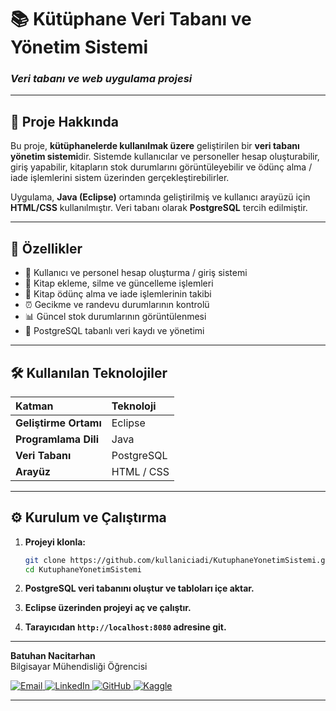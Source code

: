 # 📚 Kütüphane Veri Tabanı ve Yönetim Sistemi

### *Veri tabanı ve web uygulama projesi*

---

## 🚀 Proje Hakkında

Bu proje, **kütüphanelerde kullanılmak üzere** geliştirilen bir **veri tabanı yönetim sistemi**dir.
Sistemde kullanıcılar ve personeller hesap oluşturabilir, giriş yapabilir, kitapların stok durumlarını görüntüleyebilir ve ödünç alma / iade işlemlerini sistem üzerinden gerçekleştirebilirler.

Uygulama, **Java (Eclipse)** ortamında geliştirilmiş ve kullanıcı arayüzü için **HTML/CSS** kullanılmıştır.
Veri tabanı olarak **PostgreSQL** tercih edilmiştir.

---

## 🧩 Özellikler

* 👤 Kullanıcı ve personel hesap oluşturma / giriş sistemi
* 📖 Kitap ekleme, silme ve güncelleme işlemleri
* 🔁 Kitap ödünç alma ve iade işlemlerinin takibi
* ⏰ Gecikme ve randevu durumlarının kontrolü
* 📊 Güncel stok durumlarının görüntülenmesi
* 💾 PostgreSQL tabanlı veri kaydı ve yönetimi

---

## 🛠️ Kullanılan Teknolojiler

| Katman                | Teknoloji  |
| :-------------------- | :--------- |
| **Geliştirme Ortamı** | Eclipse    |
| **Programlama Dili**  | Java       |
| **Veri Tabanı**       | PostgreSQL |
| **Arayüz**            | HTML / CSS |

---

## ⚙️ Kurulum ve Çalıştırma

1. **Projeyi klonla:**

   ```bash
   git clone https://github.com/kullaniciadi/KutuphaneYonetimSistemi.git
   cd KutuphaneYonetimSistemi
   ```
2. **PostgreSQL veri tabanını oluştur ve tabloları içe aktar.**
3. **Eclipse üzerinden projeyi aç ve çalıştır.**
4. **Tarayıcıdan `http://localhost:8080` adresine git.**

---

**Batuhan Nacitarhan**  
Bilgisayar Mühendisliği Öğrencisi

<p align="left">
  <a href="mailto:batuhannacitarhan@gmail.com" target="_blank">
    <img src="https://img.shields.io/badge/Gmail-batuhannacitarhan@gmail.com-red?style=for-the-badge&logo=gmail" alt="Email"/>
  </a>
  <a href="https://www.linkedin.com/in/batuhan-nacitarhan/" target="_blank">
    <img src="https://img.shields.io/badge/LinkedIn-Batuhan%20Nacitarhan-blue?style=for-the-badge&logo=linkedin" alt="LinkedIn"/>
  </a>
  <a href="https://github.com/BatuhanNacitarhan" target="_blank">
    <img src="https://img.shields.io/badge/GitHub-BatuhanNacitarhan-black?style=for-the-badge&logo=github" alt="GitHub"/>
  </a>
  <a href="https://www.kaggle.com/models/batuhannacitarhan/ktphane-ynetim-sistemi" target="_blank">
    <img src="https://img.shields.io/badge/Kaggle-Kütüphane%20Yönetim%20Sistemi-blue?style=for-the-badge&logo=kaggle" alt="Kaggle"/>
  </a>
</p>




---

